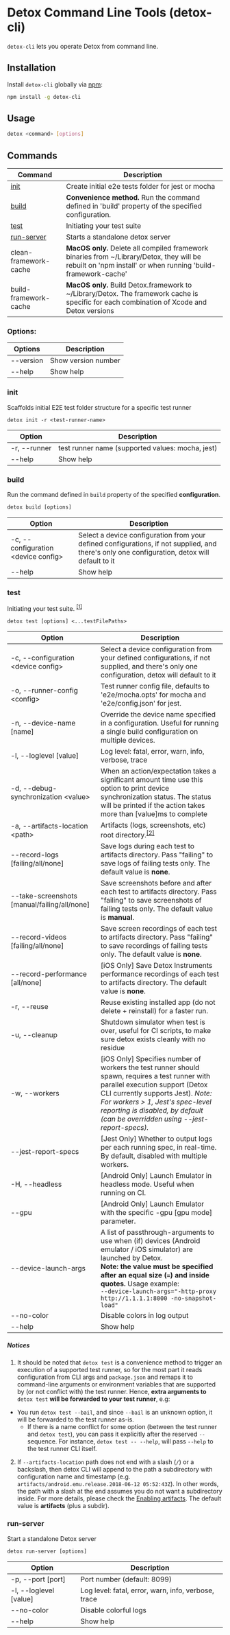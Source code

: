 # Detox Command Line Tools (detox-cli)

`detox-cli` lets you operate Detox from command line.

## Installation

Install `detox-cli` globally via [npm](http://npmjs.org/detox-cli):

```sh
npm install -g detox-cli
```

## Usage

```sh
detox <command> [options] 
```

## Commands

| Command | Description |
| --- | --- |
| [init](#init)              | Create initial e2e tests folder for jest or mocha |
| [build](#build)            | **Convenience method.** Run the command defined in 'build' property of the specified configuration. |
| [test](#test)              | Initiating your test suite |
| [run-server](#run-server)  | Starts a standalone detox server |
| clean-framework-cache      | **MacOS only.** Delete all compiled framework binaries from ~/Library/Detox, they will be rebuilt on 'npm install' or when running 'build-framework-cache'
| build-framework-cache      | **MacOS only.** Build Detox.framework to ~/Library/Detox. The framework cache is specific for each combination of Xcode and Detox versions

### Options:

| Options | Description |
| --- | --- |
| --version | Show version number |
| --help | Show help |

### init

Scaffolds initial E2E test folder structure for a specific test runner

`detox init -r <test-runner-name>`

| Option                          | Description |
| ---                             | --- |
| -r, --runner <test-runner-name> | test runner name (supported values: mocha, jest) |
| --help                          | Show help |

### build

Run the command defined in `build` property of the specified **configuration**.

`detox build [options]`

| Option | Description |
| --- | --- |
| -c, --configuration \<device config\> |  Select a device configuration from your defined configurations, if not supplied, and there's only one configuration, detox will default to it |
| --help                                | Show help |

### test

Initiating your test suite. <sup>[[1]](#notice-passthrough)</sup>

`detox test [options] <...testFilePaths>`

| Option                                        | Description |
| ---                                           | --- |
| -c, --configuration \<device config\>         | Select a device configuration from your defined configurations, if not supplied, and there's only one configuration, detox will default to it |
| -o, --runner-config \<config\>                | Test runner config file, defaults to 'e2e/mocha.opts' for mocha and 'e2e/config.json' for jest. |
| -n, --device-name [name]                      | Override the device name specified in a configuration. Useful for running a single build configuration on multiple devices. |
| -l, --loglevel [value]                        | Log level: fatal, error, warn, info, verbose, trace |
| -d, --debug-synchronization \<value\>         | When an action/expectation takes a significant amount time use this option to print device synchronization status. The status will be printed if the action takes more than [value]ms to complete |
| -a, --artifacts-location \<path\>             | Artifacts (logs, screenshots, etc) root directory.<sup>[[2]](#notice-artifacts)</sup> |
| --record-logs [failing/all/none]              | Save logs during each test to artifacts directory. Pass "failing" to save logs of failing tests only. The default value is **none**. |
| --take-screenshots [manual/failing/all/none]  | Save screenshots before and after each test to artifacts directory. Pass "failing" to save screenshots of failing tests only. The default value is **manual**. |
| --record-videos [failing/all/none]            | Save screen recordings of each test to artifacts directory. Pass "failing" to save recordings of failing tests only. The default value is **none**. |
| --record-performance [all/none]               | [iOS Only] Save Detox Instruments performance recordings of each test to artifacts directory. The default value is **none**. |
| -r, --reuse                                   | Reuse existing installed app (do not delete + reinstall) for a faster run. |
| -u, --cleanup                                 | Shutdown simulator when test is over, useful for CI scripts, to make sure detox exists cleanly with no residue |
| -w, --workers                                 | [iOS Only] Specifies number of workers the test runner should spawn, requires a test runner with parallel execution support (Detox CLI currently supports Jest). *Note: For workers > 1, Jest's spec-level reporting is disabled, by default (can be overridden using --jest-report-specs).* |
| --jest-report-specs | [Jest Only] Whether to output logs per each running spec, in real-time. By default, disabled with multiple workers. |
| -H, --headless                                | [Android Only] Launch Emulator in headless mode. Useful when running on CI. |
| --gpu                                         | [Android Only] Launch Emulator with the specific -gpu [gpu mode] parameter. |
| --device-launch-args | A list of passthrough-arguments to use when (if) devices (Android emulator / iOS simulator) are launched by Detox.<br />**Note: the value must be specified after an equal size (`=`) and inside quotes.** Usage example:<br />`--device-launch-args="-http-proxy http://1.1.1.1:8000 -no-snapshot-load"` |
| --no-color                                    | Disable colors in log output |
| --help                                        | Show help |

##### Notices

1. <a name="notice-passthrough">It</a> should be noted that `detox test` is a convenience method to trigger an execution
of a supported test runner, so for the most part it reads configuration from CLI args and `package.json` and remaps it
to command-line arguments or environment variables that are supported by (or not conflict with) the test runner.
Hence, **extra arguments to** `detox test` **will be forwarded to your test runner**, e.g:
  * You run `detox test --bail`, and since `--bail` is an unknown option, it will be forwarded to the test runner as-is.
    * If there is a name conflict for some option (between the test runner and `detox test`), you can pass it explicitly
      after the reserved `--` sequence. For instance, `detox test -- --help`, will pass `--help` to the test runner CLI
      itself.
  
2. <a name="notice-artifacts">If</a> `--artifacts-location` path does not end with a slash (`/`) or a backslash, then detox CLI will append to the
path a subdirectory with configuration name and timestamp (e.g. `artifacts/android.emu.release.2018-06-12 05:52:43Z`).
In other words, the path with a slash at the end assumes you do not want a subdirectory inside.
For more details, please check the [Enabling artifacts](APIRef.Artifacts.md#artifacts).
The default value is **artifacts** (plus a subdir). 

### run-server

Start a standalone Detox server

`detox run-server [options]`

| Option                 | Description                                         |
| --- | --- |
| -p, --port [port]      | Port number (default: 8099) |
| -l, --loglevel [value] | Log level: fatal, error, warn, info, verbose, trace |
| --no-color             | Disable colorful logs |
| --help                 | Show help |



